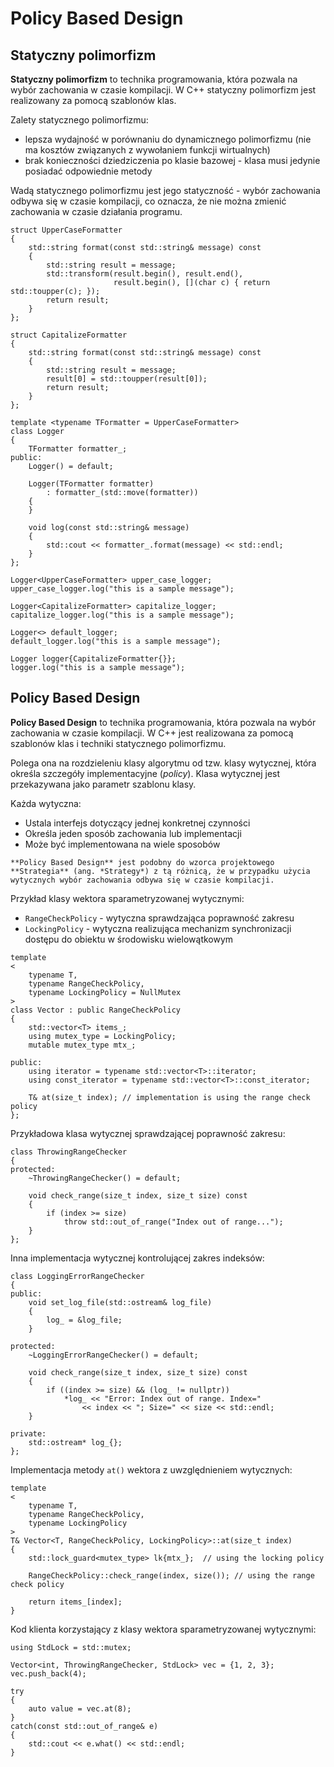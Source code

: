 # Policy Based Design

## Statyczny polimorfizm

**Statyczny polimorfizm** to technika programowania, która pozwala na wybór zachowania w czasie kompilacji. W C++ statyczny polimorfizm jest realizowany za pomocą szablonów klas.

Zalety statycznego polimorfizmu:

* lepsza wydajność w porównaniu do dynamicznego polimorfizmu (nie ma kosztów związanych z wywołaniem funkcji wirtualnych)
* brak konieczności dziedziczenia po klasie bazowej - klasa musi jedynie posiadać odpowiednie metody

Wadą statycznego polimorfizmu jest jego statyczność - wybór zachowania odbywa się w czasie kompilacji, co oznacza, że nie można zmienić zachowania w czasie działania programu.

```{code-block} cpp
struct UpperCaseFormatter
{
    std::string format(const std::string& message) const
    {
        std::string result = message;
        std::transform(result.begin(), result.end(), 
                       result.begin(), [](char c) { return std::toupper(c); });   
        return result;
    }
};

struct CapitalizeFormatter
{
    std::string format(const std::string& message) const
    {
        std::string result = message;
        result[0] = std::toupper(result[0]);
        return result;
    }
};

template <typename TFormatter = UpperCaseFormatter>
class Logger 
{
    TFormatter formatter_;
public:   
    Logger() = default;

    Logger(TFormatter formatter)
        : formatter_(std::move(formatter))
    {
    }

    void log(const std::string& message)
    {        
        std::cout << formatter_.format(message) << std::endl;
    }
};
```

```{code-block} cpp
Logger<UpperCaseFormatter> upper_case_logger;
upper_case_logger.log("this is a sample message");

Logger<CapitalizeFormatter> capitalize_logger;
capitalize_logger.log("this is a sample message");

Logger<> default_logger;
default_logger.log("this is a sample message");

Logger logger{CapitalizeFormatter{}};
logger.log("this is a sample message");
```

## Policy Based Design

**Policy Based Design** to technika programowania, która pozwala na wybór zachowania w czasie kompilacji. W C++ jest realizowana za pomocą szablonów klas i techniki statycznego polimorfizmu.

Polega ona na rozdzieleniu klasy algorytmu od tzw. klasy wytycznej, która określa szczegóły implementacyjne (*policy*). Klasa wytycznej jest przekazywana jako parametr szablonu klasy.

Każda wytyczna:

* Ustala interfejs dotyczący jednej konkretnej czynności
* Określa jeden sposób zachowania lub implementacji
* Może być implementowana na wiele sposobów

```{note}
**Policy Based Design** jest podobny do wzorca projektowego **Strategia** (ang. *Strategy*) z tą różnicą, że w przypadku użycia wytycznych wybór zachowania odbywa się w czasie kompilacji.
```

Przykład klasy wektora sparametryzowanej wytycznymi:

 * `RangeCheckPolicy` - wytyczna sprawdzająca poprawność zakresu
 * `LockingPolicy` - wytyczna realizująca mechanizm synchronizacji dostępu do obiektu w środowisku wielowątkowym

```{code-block} cpp
template 
<
    typename T, 
    typename RangeCheckPolicy, 
    typename LockingPolicy = NullMutex
>
class Vector : public RangeCheckPolicy
{
    std::vector<T> items_;
    using mutex_type = LockingPolicy;
    mutable mutex_type mtx_;

public:
    using iterator = typename std::vector<T>::iterator;
    using const_iterator = typename std::vector<T>::const_iterator;

    T& at(size_t index); // implementation is using the range check policy
};
```

Przykładowa klasa wytycznej sprawdzającej poprawność zakresu:

```{code-block} cpp
class ThrowingRangeChecker
{
protected:
    ~ThrowingRangeChecker() = default;

    void check_range(size_t index, size_t size) const
    {
        if (index >= size)
            throw std::out_of_range("Index out of range...");
    }
};
```

Inna implementacja wytycznej kontrolującej zakres indeksów:

```{code-block} cpp
class LoggingErrorRangeChecker
{
public:
    void set_log_file(std::ostream& log_file)
    {
        log_ = &log_file;
    }

protected:
    ~LoggingErrorRangeChecker() = default;

    void check_range(size_t index, size_t size) const
    {
        if ((index >= size) && (log_ != nullptr))
            *log_ << "Error: Index out of range. Index="
                << index << "; Size=" << size << std::endl;
    }

private:
    std::ostream* log_{};
};
```

Implementacja metody ``at()`` wektora z uwzględnieniem wytycznych:

```{code-block} cpp
template 
<
    typename T,
    typename RangeCheckPolicy,
    typename LockingPolicy
>
T& Vector<T, RangeCheckPolicy, LockingPolicy>::at(size_t index)
{
    std::lock_guard<mutex_type> lk{mtx_};  // using the locking policy        
    
    RangeCheckPolicy::check_range(index, size()); // using the range check policy

    return items_[index];
} 
```

Kod klienta korzystający z klasy wektora sparametryzowanej wytycznymi:

```{code-block} cpp
using StdLock = std::mutex;

Vector<int, ThrowingRangeChecker, StdLock> vec = {1, 2, 3};
vec.push_back(4);

try
{
    auto value = vec.at(8);
}
catch(const std::out_of_range& e)
{
    std::cout << e.what() << std::endl;
}
```